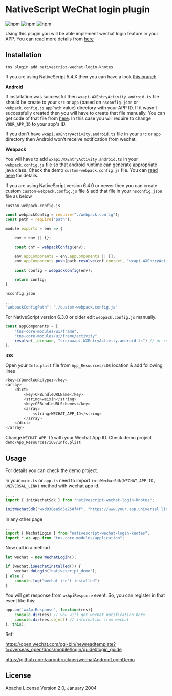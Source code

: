 # NativeScript WeChat login plugin

[![npm](https://img.shields.io/npm/v/nativescript-wechat-login-knotes.svg)](https://www.npmjs.com/package/nativescript-wechat-login-knotes)
[![npm](https://img.shields.io/npm/dt/nativescript-wechat-login-knotes.svg?label=npm%20downloads)](https://www.npmjs.com/package/nativescript-wechat-login-knotes)
[![npm](https://img.shields.io/npm/dm/nativescript-wechat-login-knotes.svg)](https://www.npmjs.com/package/nativescript-wechat-login-knotes)

Using this plugin you will be able implement wechat login feature in your APP. You can read more details from [here](https://open.wechat.com/cgi-bin/newreadtemplate?t=overseas_open/docs/mobile/login/guide#login_guide) 


## Installation

```javascript
tns plugin add nativescript-wechat-login-knotes
```

If you are using NativeScript 5.4.X then you can have a look [this branch](https://github.com/jibon57/nativescript-wechat-login/tree/1.0.2)


**Android**

If installation was successful then `wxapi.WXEntryActivity.android.ts` file should be create to your `src` or `app` (based on `nsconfig.json` or `webpack.config.js` `appPath` value) directory with your APP ID. If it wasn't successfully created then you will have to create that file manually. You can get code of that file from [here](https://github.com/jibon57/nativescript-wechat-login/blob/master/src/wxapi.WXEntryActivity.android.ts). In this case you will require to change `YOUR_APP_ID` to your app's ID. 

If you don't have `wxapi.WXEntryActivity.android.ts` file in your `src` or `app` directory then Android won't receive notification from wechat.

**Webpack**

You will have to add `wxapi.WXEntryActivity.android.ts` in your `webpack.config.js` file so that android runtime can generate appropriate java class. Check the demo `custom-webpack.config.js` file. You can [read here](https://docs.nativescript.org/core-concepts/android-runtime/advanced-topics/extend-application-activity#extending-activity) for details.

If you are using NativeScript version 6.4.0 or newer then you can create custom `custom-webpack.config.js` file & add that file in your `nsconfig.json` file as below

`custom-webpack.config.js`

```javascript
const webpackConfig = require("./webpack.config");
const path = require("path");

module.exports = env => {

    env = env || {};

    const cnf = webpackConfig(env);

    env.appComponents = env.appComponents || [];
    env.appComponents.push(path.resolve(cnf.context, "wxapi.WXEntryActivity.android.ts")); 

    const config = webpackConfig(env);

    return config;
}
```

`nsconfig.json`
```javascript
...
"webpackConfigPath": "./custom-webpack.config.js"
```

For NativeScript version 6.3.0 or older edit `webpack.config.js` manually.

```javascript
const appComponents = [
    "tns-core-modules/ui/frame",
    "tns-core-modules/ui/frame/activity",
    resolve(__dirname, "src/wxapi.WXEntryActivity.android.ts") // or resolve(__dirname, "app/wxapi.WXEntryActivity.android.ts") depends on nsconfig.json or webpack.config.js file's appPath value.
];
```

**iOS**

Open your `Info.plist` file from `App_Resources/iOS` location & add following lines

```javascript
<key>CFBundleURLTypes</key>
<array>
	<dict>
		<key>CFBundleURLName</key>
		<string>weixin</string>
		<key>CFBundleURLSchemes</key>
		<array>
			<string>WECHAT_APP_ID</string>
		</array>
	</dict>
</array>
```
Change `WECHAT_APP_ID` with your Wechat App ID. Check demo project `demo/App_Resources/iOS/Info.plist`

## Usage 

For details you can check the demo project.

In your `main.ts` or `app.ts` need to import `initWechatSdk(WECHAT_APP_ID, UNIVERSAL_LINK)` method with wechat app id.

```javascript
....
import { initWechatSdk } from "nativescript-wechat-login-knotes";

initWechatSdk("wxd930ea5d5a258f4f", "https://www.your.app.universal.link");
```

In any other page

```javascript
....
import { WechatLogin } from "nativescript-wechat-login-knotes";
import * as app from "tns-core-modules/application";
```

Now call in a method

```javascript
let wechat = new WechatLogin();

if (wechat.isWechatInstalled()) {
    wechat.doLogin("nativescript_demo");
} else {
    console.log("wechat isn't installed")
}
```

You will get response from `wxApiResponse` event. So, you can register in that event like this:

```javascript
app.on('wxApiResponse', function(res){
	console.dir(res) // you will get wechat notification here.
	console.dir(res.object) // information from wechat
}, this);
```


Ref:

https://open.wechat.com/cgi-bin/newreadtemplate?t=overseas_open/docs/mobile/login/guide#login_guide

https://github.com/aaronbruckner/wechatAndroidLoginDemo
    
## License

Apache License Version 2.0, January 2004
